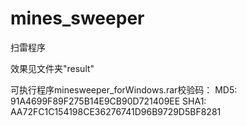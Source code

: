 # mines_sweeper
扫雷程序

效果见文件夹"result"

可执行程序minesweeper_forWindows.rar校验码：
  MD5: 91A4699F89F275B14E9CB90D721409EE
  SHA1: AA72FC1C154198CE36276741D96B9729D5BF8281
